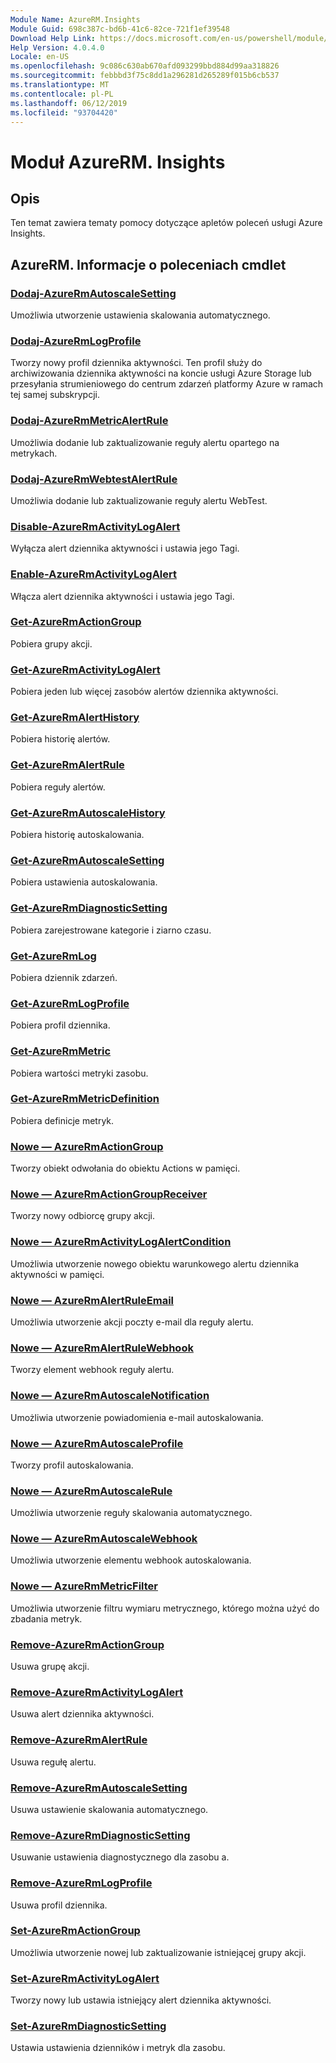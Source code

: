 ```yaml
---
Module Name: AzureRM.Insights
Module Guid: 698c387c-bd6b-41c6-82ce-721f1ef39548
Download Help Link: https://docs.microsoft.com/en-us/powershell/module/azurerm.insights
Help Version: 4.0.4.0
Locale: en-US
ms.openlocfilehash: 9c086c630ab670afd093299bbd884d99aa318826
ms.sourcegitcommit: febbbd3f75c8dd1a296281d265289f015b6cb537
ms.translationtype: MT
ms.contentlocale: pl-PL
ms.lasthandoff: 06/12/2019
ms.locfileid: "93704420"
---
```

# Moduł AzureRM. Insights
## Opis
Ten temat zawiera tematy pomocy dotyczące apletów poleceń usługi Azure Insights.

## AzureRM. Informacje o poleceniach cmdlet
### [Dodaj-AzureRmAutoscaleSetting](Add-AzureRmAutoscaleSetting.md)
Umożliwia utworzenie ustawienia skalowania automatycznego.

### [Dodaj-AzureRmLogProfile](Add-AzureRmLogProfile.md)
Tworzy nowy profil dziennika aktywności. Ten profil służy do archiwizowania dziennika aktywności na koncie usługi Azure Storage lub przesyłania strumieniowego do centrum zdarzeń platformy Azure w ramach tej samej subskrypcji. 

### [Dodaj-AzureRmMetricAlertRule](Add-AzureRmMetricAlertRule.md)
Umożliwia dodanie lub zaktualizowanie reguły alertu opartego na metrykach.

### [Dodaj-AzureRmWebtestAlertRule](Add-AzureRmWebtestAlertRule.md)
Umożliwia dodanie lub zaktualizowanie reguły alertu WebTest.

### [Disable-AzureRmActivityLogAlert](Disable-AzureRmActivityLogAlert.md)
Wyłącza alert dziennika aktywności i ustawia jego Tagi.

### [Enable-AzureRmActivityLogAlert](Enable-AzureRmActivityLogAlert.md)
Włącza alert dziennika aktywności i ustawia jego Tagi.

### [Get-AzureRmActionGroup](Get-AzureRmActionGroup.md)
Pobiera grupy akcji.

### [Get-AzureRmActivityLogAlert](Get-AzureRmActivityLogAlert.md)
Pobiera jeden lub więcej zasobów alertów dziennika aktywności.

### [Get-AzureRmAlertHistory](Get-AzureRmAlertHistory.md)
Pobiera historię alertów.

### [Get-AzureRmAlertRule](Get-AzureRmAlertRule.md)
Pobiera reguły alertów.

### [Get-AzureRmAutoscaleHistory](Get-AzureRmAutoscaleHistory.md)
Pobiera historię autoskalowania.

### [Get-AzureRmAutoscaleSetting](Get-AzureRmAutoscaleSetting.md)
Pobiera ustawienia autoskalowania.

### [Get-AzureRmDiagnosticSetting](Get-AzureRmDiagnosticSetting.md)
Pobiera zarejestrowane kategorie i ziarno czasu.

### [Get-AzureRmLog](Get-AzureRmLog.md)
Pobiera dziennik zdarzeń.

### [Get-AzureRmLogProfile](Get-AzureRmLogProfile.md)
Pobiera profil dziennika.

### [Get-AzureRmMetric](Get-AzureRmMetric.md)
Pobiera wartości metryki zasobu.

### [Get-AzureRmMetricDefinition](Get-AzureRmMetricDefinition.md)
Pobiera definicje metryk.

### [Nowe — AzureRmActionGroup](New-AzureRmActionGroup.md)
Tworzy obiekt odwołania do obiektu Actions w pamięci.

### [Nowe — AzureRmActionGroupReceiver](New-AzureRmActionGroupReceiver.md)
Tworzy nowy odbiorcę grupy akcji.

### [Nowe — AzureRmActivityLogAlertCondition](New-AzureRmActivityLogAlertCondition.md)
Umożliwia utworzenie nowego obiektu warunkowego alertu dziennika aktywności w pamięci.

### [Nowe — AzureRmAlertRuleEmail](New-AzureRmAlertRuleEmail.md)
Umożliwia utworzenie akcji poczty e-mail dla reguły alertu.

### [Nowe — AzureRmAlertRuleWebhook](New-AzureRmAlertRuleWebhook.md)
Tworzy element webhook reguły alertu.

### [Nowe — AzureRmAutoscaleNotification](New-AzureRmAutoscaleNotification.md)
Umożliwia utworzenie powiadomienia e-mail autoskalowania.

### [Nowe — AzureRmAutoscaleProfile](New-AzureRmAutoscaleProfile.md)
Tworzy profil autoskalowania.

### [Nowe — AzureRmAutoscaleRule](New-AzureRmAutoscaleRule.md)
Umożliwia utworzenie reguły skalowania automatycznego.

### [Nowe — AzureRmAutoscaleWebhook](New-AzureRmAutoscaleWebhook.md)
Umożliwia utworzenie elementu webhook autoskalowania.

### [Nowe — AzureRmMetricFilter](New-AzureRmMetricFilter.md)
Umożliwia utworzenie filtru wymiaru metrycznego, którego można użyć do zbadania metryk.

### [Remove-AzureRmActionGroup](Remove-AzureRmActionGroup.md)
Usuwa grupę akcji.

### [Remove-AzureRmActivityLogAlert](Remove-AzureRmActivityLogAlert.md)
Usuwa alert dziennika aktywności.

### [Remove-AzureRmAlertRule](Remove-AzureRmAlertRule.md)
Usuwa regułę alertu.

### [Remove-AzureRmAutoscaleSetting](Remove-AzureRmAutoscaleSetting.md)
Usuwa ustawienie skalowania automatycznego.

### [Remove-AzureRmDiagnosticSetting](Remove-AzureRmDiagnosticSetting.md)
Usuwanie ustawienia diagnostycznego dla zasobu a.

### [Remove-AzureRmLogProfile](Remove-AzureRmLogProfile.md)
Usuwa profil dziennika.

### [Set-AzureRmActionGroup](Set-AzureRmActionGroup.md)
Umożliwia utworzenie nowej lub zaktualizowanie istniejącej grupy akcji.

### [Set-AzureRmActivityLogAlert](Set-AzureRmActivityLogAlert.md)
Tworzy nowy lub ustawia istniejący alert dziennika aktywności.

### [Set-AzureRmDiagnosticSetting](Set-AzureRmDiagnosticSetting.md)
Ustawia ustawienia dzienników i metryk dla zasobu.

